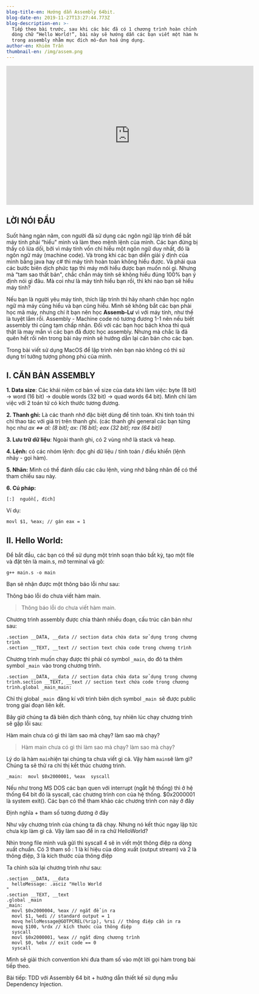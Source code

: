 ```yaml
---
blog-title-en: Hướng dẫn Assembly 64bit.
blog-date-en: 2019-11-27T13:27:44.773Z
blog-description-en: >-
  Tiếp theo bài trước, sau khi các bác đã có 1 chương trình hoàn chỉnh hiển thị
  dòng chữ “Hello World!”, bài này sẽ hướng dẫn các bạn viết một hàm hoàn chỉnh
  trong assembly nhằm mục đích mô-đun hoá ứng dụng.
author-en: Khiêm Trần
thumbnail-en: /img/assem.png
---
```

<iframe width="650" height="365" src="https://www.youtube.com/embed/0esP0h6SWZ4" frameborder="0" allow="accelerometer; autoplay; encrypted-media; gyroscope; picture-in-picture" allowfullscreen></iframe>

## LỜI NÓI ĐẦU

Suốt hàng ngàn năm, con người đã sử dụng các ngôn ngữ lập trình để bắt máy tính phải “hiểu" mình và làm theo mệnh lệnh của mình. Các bạn đừng bị thầy cô lừa dối, bởi vì máy tính vốn chỉ hiểu một ngôn ngữ duy nhất, đó là ngôn ngữ máy (machine code). Và trong khi các bạn diễn giải ý định của mình bằng java hay c# thì máy tính hoàn toàn không hiểu được. Và phải qua các bước biên dịch phức tạp thì máy mới hiểu được bạn muốn nói gì. Nhưng mà “tam sao thất bản", chắc chắn máy tính sẽ không hiểu đúng 100% bạn ý định nói gì đâu. Mà coi như là máy tính hiểu bạn rồi, thì khi nào bạn sẽ hiểu máy tính?

Nếu bạn là người yêu máy tính, thích lập trình thì hãy nhanh chân học ngôn ngữ mà máy cũng hiểu và bạn cũng hiểu. Mình sẽ không bắt các bạn phải học mã máy, nhưng chí ít bạn nên học **Assemb-Lư** vì với máy tính, như thế là tuyệt lắm rồi. Assembly - Machine code nó tương đương 1-1 nên nếu biết assembly thì cũng tạm chấp nhận. Đối với các bạn học bách khoa thì quả thật là may mắn vì các bạn đã được học assembly. Nhưng mà chắc là đã quên hết rồi nên trong bài này mình sẽ hướng dẫn lại căn bản cho các bạn.

Trong bài viết sử dụng MacOS để lập trình nên bạn nào không có thì sử dụng trí tưởng tượng phong phú của mình.

## I. CĂN BẢN ASSEMBLY

**1. Data size**: Các khái niệm cơ bản về size của data khi làm việc: byte (8 bit) -> word (16 bit) -> double words (32 bit) -> quad words 64 bit). Mình chỉ làm việc với 2 toán tử có kích thước tương đương.

**2. Thanh ghi:** Là các thanh nhớ đặc biệt dùng để tính toán. Khi tính toán thì chỉ thao tác với giá trị trên thanh ghi. (các thanh ghi general các bạn từng học như _ax <=> al: (8 bit); ax: (16 bit); eax (32 bit); rax (64 bit))_

**3. Lưu trữ dữ liệu**: Ngoài thanh ghi, có 2 vùng nhớ là stack và heap.

**4. Lệnh:** có các nhóm lệnh: đọc ghi dữ liệu / tính toán / điều khiển (lệnh nhảy - gọi hàm).

**5. Nhãn:** Mình có thể đánh dấu các câu lệnh, vùng nhớ bằng nhãn để có thể tham chiếu sau này.

**6. Cú pháp:**

```
[:]  nguồn[, đích]
```

Ví dụ:

```
movl $1, %eax; // gán eax = 1
```

## II. Hello World:

Để bắt đầu, các bạn có thể sử dụng một trình soạn thảo bất kỳ, tạo một file và đặt tên là main.s, mở terminal và gõ:

```
g++ main.s -o main
```

Bạn sẽ nhận được một thông báo lỗi như sau:

Thông báo lỗi do chưa viết hàm main.

> Thông báo lỗi do chưa viết hàm main.

Chương trình assembly được chia thành nhiều đoạn, cấu trúc căn bản như sau:

```
.section __DATA, __data // section data chứa data sử dụng trong chương trình.section __TEXT, __text // section text chứa code trong chương trình
```



Chương trình muốn chạy được thì phải có symbol `_main`, do đó ta thêm symbol `_main `vào trong chương trình.

```
.section __DATA, __data // section data chứa data sử dụng trong chương trình.section __TEXT, __text // section text chứa code trong chương trình.global _main_main:
```

Chỉ thị global `_main `đăng kí với trình biên dịch symbol `_main `sẽ được public trong giai đoạn liên kết.

Bây giờ chúng ta đã biên dịch thành công, tuy nhiên lúc chạy chương trình sẽ gặp lỗi sau:

Hàm main chưa có gì thì làm sao mà chạy? làm sao mà chạy?

> Hàm main chưa có gì thì làm sao mà chạy? làm sao mà chạy?

Lý do là hàm `main`hiện tại chúng ta chưa viết gì cả. Vậy hàm `main`sẽ làm gì? Chúng ta sẽ thử ra chỉ thị kết thúc chương trình.

```
_main:  movl $0x2000001, %eax  syscall
```

Nếu như trong MS DOS các bạn quen với interrupt (ngắt hệ thống) thì ở hệ thống 64 bit đó là syscall, các chương trình con của hệ thống. $0x2000001 là system exit(). Các bạn có thể tham khảo các chương trình con này ở đây

Định nghĩa + tham số tương đương ở đây

Như vậy chương trình của chúng ta đã chạy. Nhưng nó kết thúc ngay lập tức chưa kịp làm gì cả. Vậy làm sao để in ra chữ HelloWorld?

Nhìn trong file mình vưà gửi thì syscall 4 sẽ in viết một thông điệp ra dòng xuất chuẩn. Có 3 tham số : 1 là kí hiệu của dòng xuất (output stream) và 2 là thông điệp, 3 là kích thước của thông điệp

Ta chỉnh sửa lại chương trình như sau:

```
.section __DATA, __data  helloMessage: .asciz "Hello World".section __TEXT, __text.global _main_main:  movl $0x2000004, %eax // ngắt để in ra  movl $1, %edi // standard output = 1  movq helloMessage@GOTPCREL(%rip), %rsi // thông điệp cần in ra  movq $100, %rdx // kích thước của thông điệp  syscall    movl $0x2000001, %eax // ngắt dừng chương trình  movl $0, %ebx // exit code == 0  syscall
```

Mình sẽ giải thích convention khi đưa tham số vào một lời gọi hàm trong bài tiếp theo. 

Bài tiếp: TDD với Assembly 64 bit + hướng dẫn thiết kế sử dụng mẫu Dependency Injection.
